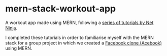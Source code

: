# mern-stack-workout-app

A workout app made using MERN, following a [series of tutorials by Net Ninja](https://youtube.com/playlist?list=PL4cUxeGkcC9iJ_KkrkBZWZRHVwnzLIoUE).

I completed these tutorials in order to familiarise myself with the MERN stack for a group project in which we created a [Facebook clone (Acebook)](https://github.com/jillwones/acebook-mern) using MERN.
